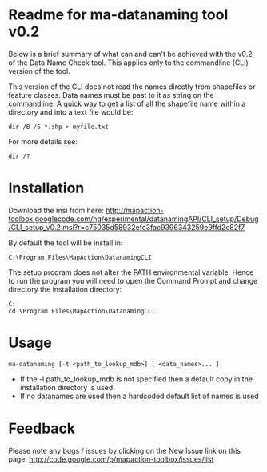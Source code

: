 # Readme for ma-datanaming tool v0.2 #
Below is a brief summary of what can and can't be achieved with the v0.2 of the Data Name Check tool. This applies only to the commandline (CLI) version of the tool.

This version of the CLI does not read the names directly from shapefiles or feature classes. Data names must be past to it as string on the commandline. A quick way to get a list of all the shapefile name within a directory and into a text file would be:
```
dir /B /S *.shp > myfile.txt
```

For more details see:
```
dir /?
```

# Installation #
Download the msi from here:
http://mapaction-toolbox.googlecode.com/hg/experimental/datanamingAPI/CLI_setup/Debug/CLI_setup_v0.2.msi?r=c75035d58932efc3fac9396343259e9ffd2c82f7

By default the tool will be install in:
```
C:\Program Files\MapAction\DatanamingCLI
```

The setup program does not alter the PATH environmental variable. Hence to run the program you will need to open the Command Prompt and change directory the installation directory:
```
C:
cd \Program Files\MapAction\DatanamingCLI
```

# Usage #
```
ma-datanaming [-t <path_to_lookup_mdb>] [ <data_names>... ]
```

  * If the -l path\_to\_lookup\_mdb is not specified then a default copy in the installation directory is used.
  * If no datanames are used then a hardcoded default list of names is used

# Feedback #
Please note any bugs / issues by clicking on the New Issue link on this page:
http://code.google.com/p/mapaction-toolbox/issues/list